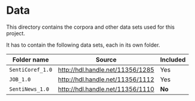 # Data

This directory contains the corpora and other data sets used for this project.

It has to contain the following data sets, each in its own folder.

| Folder name      | Source                           | Included |
| ---------------- | -------------------------------- | -------- |
| `SentiCoref_1.0` | http://hdl.handle.net/11356/1285 | Yes      |
| `JOB_1.0`        | http://hdl.handle.net/11356/1112 | Yes      |
| `SentiNews_1.0`  | http://hdl.handle.net/11356/1110 | **No**   |
